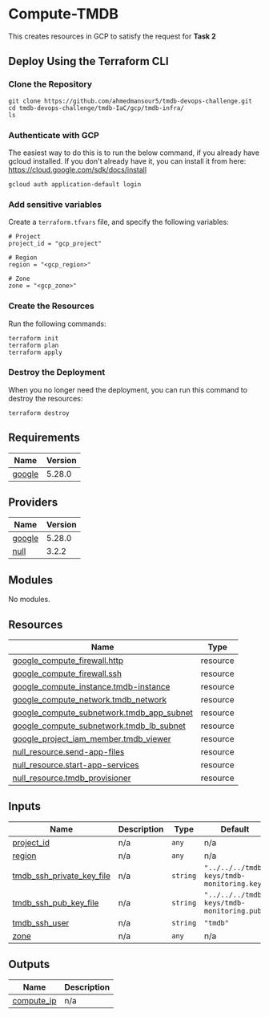 # Compute-TMDB

This creates resources in GCP to satisfy the request for **Task 2**

## Deploy Using the Terraform CLI

### Clone the Repository

    git clone https://github.com/ahmedmansour5/tmdb-devops-challenge.git
    cd tmdb-devops-challenge/tmdb-IaC/gcp/tmdb-infra/
    ls

### Authenticate with GCP 

The easiest way to do this is to run the below command, if you already have gcloud installed. If you don't already have it, you can install it from here: https://cloud.google.com/sdk/docs/install

    gcloud auth application-default login

### Add sensitive variables

Create a `terraform.tfvars` file, and specify the following variables:

```
# Project
project_id = "gcp_project"

# Region
region = "<gcp_region>"

# Zone
zone = "<gcp_zone>"
```

### Create the Resources

Run the following commands:

    terraform init
    terraform plan
    terraform apply

### Destroy the Deployment

When you no longer need the deployment, you can run this command to destroy the resources:

    terraform destroy



<!-- BEGIN_TF_DOCS -->
## Requirements

| Name | Version |
|------|---------|
| <a name="requirement_google"></a> [google](#requirement\_google) | 5.28.0 |

## Providers

| Name | Version |
|------|---------|
| <a name="provider_google"></a> [google](#provider\_google) | 5.28.0 |
| <a name="provider_null"></a> [null](#provider\_null) | 3.2.2 |

## Modules

No modules.

## Resources

| Name | Type |
|------|------|
| [google_compute_firewall.http](https://registry.terraform.io/providers/hashicorp/google/5.28.0/docs/resources/compute_firewall) | resource |
| [google_compute_firewall.ssh](https://registry.terraform.io/providers/hashicorp/google/5.28.0/docs/resources/compute_firewall) | resource |
| [google_compute_instance.tmdb-instance](https://registry.terraform.io/providers/hashicorp/google/5.28.0/docs/resources/compute_instance) | resource |
| [google_compute_network.tmdb_network](https://registry.terraform.io/providers/hashicorp/google/5.28.0/docs/resources/compute_network) | resource |
| [google_compute_subnetwork.tmdb_app_subnet](https://registry.terraform.io/providers/hashicorp/google/5.28.0/docs/resources/compute_subnetwork) | resource |
| [google_compute_subnetwork.tmdb_lb_subnet](https://registry.terraform.io/providers/hashicorp/google/5.28.0/docs/resources/compute_subnetwork) | resource |
| [google_project_iam_member.tmdb_viewer](https://registry.terraform.io/providers/hashicorp/google/5.28.0/docs/resources/project_iam_member) | resource |
| [null_resource.send-app-files](https://registry.terraform.io/providers/hashicorp/null/latest/docs/resources/resource) | resource |
| [null_resource.start-app-services](https://registry.terraform.io/providers/hashicorp/null/latest/docs/resources/resource) | resource |
| [null_resource.tmdb_provisioner](https://registry.terraform.io/providers/hashicorp/null/latest/docs/resources/resource) | resource |

## Inputs

| Name | Description | Type | Default | Required |
|------|-------------|------|---------|:--------:|
| <a name="input_project_id"></a> [project\_id](#input\_project\_id) | n/a | `any` | n/a | yes |
| <a name="input_region"></a> [region](#input\_region) | n/a | `any` | n/a | yes |
| <a name="input_tmdb_ssh_private_key_file"></a> [tmdb\_ssh\_private\_key\_file](#input\_tmdb\_ssh\_private\_key\_file) | n/a | `string` | `"../../../tmdb-keys/tmdb-monitoring.key"` | no |
| <a name="input_tmdb_ssh_pub_key_file"></a> [tmdb\_ssh\_pub\_key\_file](#input\_tmdb\_ssh\_pub\_key\_file) | n/a | `string` | `"../../../tmdb-keys/tmdb-monitoring.pub"` | no |
| <a name="input_tmdb_ssh_user"></a> [tmdb\_ssh\_user](#input\_tmdb\_ssh\_user) | n/a | `string` | `"tmdb"` | no |
| <a name="input_zone"></a> [zone](#input\_zone) | n/a | `any` | n/a | yes |

## Outputs

| Name | Description |
|------|-------------|
| <a name="output_compute_ip"></a> [compute\_ip](#output\_compute\_ip) | n/a |